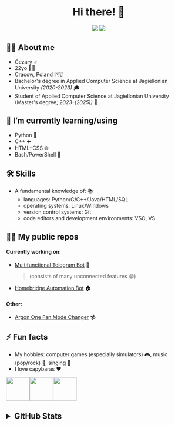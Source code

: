 <div align="center">
  <h1>Hi there! 👋</h1>
  <a href="https://github.com/Cezary924/Cezary924/blob/master/README.md" target="__blank"><img src="https://img.shields.io/badge/lang-en-blue.svg"></a>
  <a href="https://github.com/Cezary924/Cezary924/blob/master/README.pl-pl.md" target="__blank"><img src="https://img.shields.io/badge/lang-pl-red.svg"></a>
</div>


## 🙋‍♂️ About me
- Cezary ♂️
- 22yo 🙍🏻
- Cracow, Poland 🇵🇱
- Bachelor's degree in Applied Computer Science at Jagiellonian University _(2020-2023)_ 🎓
- Student of Applied Computer Science at Jagiellonian University (Master's degree; _2023-(2025))_ 🏫


## 🔭 I’m currently learning/using
- Python 🐍
- C++ ➕
- HTML+CSS 🌐
- Bash/PowerShell 🐚


## 🛠️ Skills
- A fundamental knowledge of: 📚
  - languages: Python/C/C++/Java/HTML/SQL
  - operating systems: Linux/Windows
  - version control systems: Git
  - code editors and development environments: VSC, VS


## 🧑‍💻 My public repos
#### Currently working on:
- [Multifunctional Telegram Bot](https://github.com/Cezary924/Telegram-Bot) 🤖
  > (consists of many unconnected features 😁)
- [Homebridge Automation Bot](https://github.com/Cezary924/Homebridge-Automation-Bot) 🏠
#### Other:
- [Argon One Fan Mode Changer](https://github.com/Cezary924/Argon-One-Fan-Mode-Changer) 𖣘


## ⚡ Fun facts
- My hobbies: computer games (especially simulators) 🎮, music (pop/rock) 💽, singing 🎤
- I love capybaras ❤️

<img src="https://img.freepik.com/free-icon/capybara_318-232704.jpg" width="64" height="64"><img src="https://img.freepik.com/free-icon/capybara_318-232704.jpg" width="64" height="64"><img src="https://img.freepik.com/free-icon/capybara_318-232704.jpg" width="64" height="64">


<h2>
  <details>
    <summary>GitHub Stats</summary>
    <img align="left" src="https://github-readme-stats.vercel.app/api?username=Cezary924&theme=transparent&rank_icon=percentile&hide_title=true&show_icons=true&hide_border=true" />
    <img align="left" src="https://github-readme-stats.vercel.app/api/top-langs/?username=Cezary924&theme=transparent&show_icons=true&hide_title=true&line_height=60&hide_border=true" />
    <img align="left" src="https://streak-stats.demolab.com/?user=Cezary924&theme=transparent&card_width=470&hide_border=true" />
  </details>
</h2>
